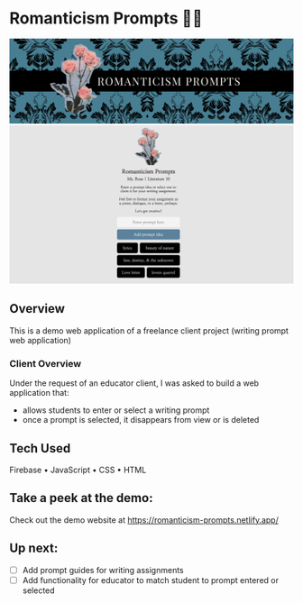 # Romanticism Prompts 🩵👗
![Header](https://github.com/gwendolyn954/writing-prompts/blob/main/assets/img/rp-header.png)
![Project Screenshot](https://github.com/gwendolyn954/writing-prompts/blob/main/assets/img/writing-prompts-main.png)

## Overview
This is a demo web application of a freelance client project (writing prompt web application)

### Client Overview

Under the request of an educator client, I was asked to build a web application that:
- allows students to enter or select a writing prompt
- once a prompt is selected, it disappears from view or is deleted

## Tech Used 
Firebase • JavaScript • CSS • HTML

## Take a peek at the demo:
Check out the demo website at https://romanticism-prompts.netlify.app/

## Up next:

- [ ] Add prompt guides for writing assignments 
- [ ] Add functionality for educator to match student to prompt entered or selected
